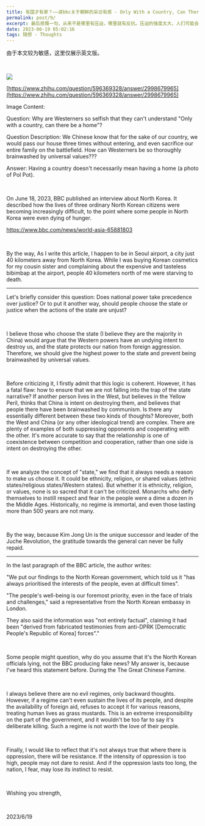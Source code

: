 ```yaml
---
title: 有国才有家？——读bbc关于朝鲜的采访有感 - Only With a Country, Can There be a Home? — Reflections on BBC's Interview About North Korea
permalink: post/9/
excerpt: 最后感慨一句，从来不是哪里有压迫，哪里就有反抗。压迫的强度太大，人们可能会不敢反抗。压迫的时间太久，这个民族，恐怕就会失去反抗的本能。<br>Finally, I would like to reflect that it's not always true that where there is oppression, there will be resistance. If the intensity of oppression is too high, people may not dare to resist. And if the oppression lasts too long, the nation, I fear, may lose its instinct to resist.
date: 2023-06-19 05:02:16
tags: 随想 - Thoughts
---
```


由于本文较为敏感，这里仅展示英文版。

<br>

![](1.png)

[https://www.zhihu.com/question/596369328/answer/2998679965](https://www.zhihu.com/question/596369328/answer/2998679965)

Image Content:

Question: Why are Westerners so selfish that they can't understand "Only with a country, can there be a home"?

Question Description: We Chinese know that for the sake of our country, we would pass our house three times without entering, and even sacrifice our entire family on the battlefield. How can Westerners be so thoroughly brainwashed by universal values???

Answer: Having a country doesn't necessarily mean having a home (a photo of Pol Pot).

<br>

On June 18, 2023, BBC published an interview about North Korea. It described how the lives of three ordinary North Korean citizens were becoming increasingly difficult, to the point where some people in North Korea were even dying of hunger.

https://www.bbc.com/news/world-asia-65881803

<br>

By the way, As I write this article, I happen to be in Seoul airport, a city just 40 kilometers away from North Korea. While I was buying Korean cosmetics for my cousin sister and complaining about the expensive and tasteless bibimbap at the airport, people 40 kilometers north of me were starving to death.

---

Let's briefly consider this question: Does national power take precedence over justice? Or to put it another way, should people choose the state or justice when the actions of the state are unjust?

<br>

I believe those who choose the state (I believe they are the majority in China) would argue that the Western powers have an undying intent to destroy us, and the state protects our nation from foreign aggression. Therefore, we should give the highest power to the state and prevent being brainwashed by universal values.

<br>

Before criticizing it, I firstly admit that this logic is coherent. However, it has a fatal flaw: how to ensure that we are not falling into the trap of the state narrative? If another person lives in the West, but believes in the Yellow Peril, thinks that China is intent on destroying them, and believes that people there have been brainwashed by communism. Is there any essentially different between these two kinds of thoughts? Moreover, both the West and China (or any other ideological trend) are complex. There are plenty of examples of both suppressing opponents and cooperating with the other. It's more accurate to say that the relationship is one of coexistence between competition and cooperation, rather than one side is intent on destroying the other.

<br>

If we analyze the concept of "state," we find that it always needs a reason to make us choose it. It could be ethnicity, religion, or shared values (ethnic states/religious states/Western states). But whether it is ethnicity, religion, or values, none is so sacred that it can't be criticized. Monarchs who deify themselves to instill respect and fear in the people were a dime a dozen in the Middle Ages. Historically, no regime is immortal, and even those lasting more than 500 years are not many.

<br>

By the way, because Kim Jong Un is the unique successor and leader of the Juche Revolution, the gratitude towards the general can never be fully repaid.

---

In the last paragraph of the BBC article, the author writes:

"We put our findings to the North Korean government, which told us it "has always prioritised the interests of the people, even at difficult times".

"The people's well-being is our foremost priority, even in the face of trials and challenges," said a representative from the North Korean embassy in London.

They also said the information was "not entirely factual", claiming it had been "derived from fabricated testimonies from anti-DPRK [Democratic People's Republic of Korea] forces"."

<br>

Some people might question, why do you assume that it's the North Korean officials lying, not the BBC producing fake news? My answer is, because I've heard this statement before. During the The Great Chinese Famine.

<br>

I always believe there are no evil regimes, only backward thoughts. However, if a regime can't even sustain the lives of its people, and despite the availability of foreign aid, refuses to accept it for various reasons, treating human lives as grass mustards. This is an extreme irresponsibility on the part of the government, and it wouldn't be too far to say it's deliberate killing. Such a regime is not worth the love of their people.

<br>

Finally, I would like to reflect that it's not always true that where there is oppression, there will be resistance. If the intensity of oppression is too high, people may not dare to resist. And if the oppression lasts too long, the nation, I fear, may lose its instinct to resist.

<br>

Wishing you strength,

<br>

2023/6/19

